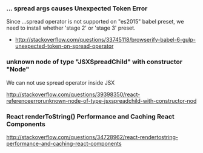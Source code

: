 ### ... spread args causes Unexpected Token Error

Since ...spread operator is not supported on "es2015" babel preset, we need to install whether 'stage 2' or 'stage 3' preset.

- http://stackoverflow.com/questions/33745118/browserify-babel-6-gulp-unexpected-token-on-spread-operator


### unknown node of type "JSXSpreadChild" with constructor "Node"

We can not use spread operator inside JSX

http://stackoverflow.com/questions/39398350/react-referenceerrorunknown-node-of-type-jsxspreadchild-with-constructor-nod

### React renderToString() Performance and Caching React Components

http://stackoverflow.com/questions/34728962/react-rendertostring-performance-and-caching-react-components
